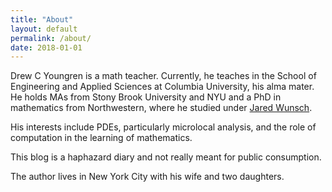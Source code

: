 ```yaml
---
title: "About"
layout: default
permalink: /about/
date: 2018-01-01
---
```


Drew C Youngren is a math teacher. Currently, he teaches in the School of Engineering and Applied Sciences at Columbia University, his alma mater. He holds MAs from Stony Brook University and NYU and a PhD in mathematics from Northwestern, where he studied under [Jared Wunsch](http://www.math.northwestern.edu/~jwunsch/). 

His interests include PDEs, particularly microlocal analysis, and the role of computation in the learning of mathematics. 

This blog is a haphazard diary and not really meant for public consumption. 

The author lives in New York City with his wife and two daughters. 